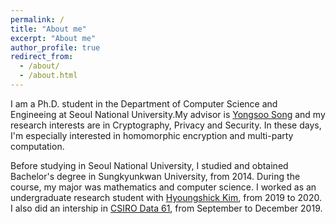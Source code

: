 ```yaml
---
permalink: /
title: "About me"
excerpt: "About me"
author_profile: true
redirect_from: 
  - /about/
  - /about.html
---
```


I am a Ph.D. student in the Department of Computer Science and Engineeing at Seoul National University.My advisor is [Yongsoo Song](https://yongsoosong.github.io) and my research interests are in Cryptography, Privacy and Security. In these days, I'm especially interested in homomorphic encryption and multi-party computation.

Before studying in Seoul National University, I studied and obtained Bachelor's degree in Sungkyunkwan University, from 2014. During the course, my major was mathematics and computer science. I worked as an undergraduate research student with [Hyoungshick Kim](https://seclab.skku.edu/people/hyoungshick-kim/), from 2019 to 2020. I also did an intership in [CSIRO Data 61](https://data61.csiro.au/), from September to December 2019.
